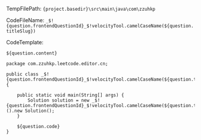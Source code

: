 TempFilePath: `{project.basedir}\src\main\java\com\zzuhkp`

CodeFileName: `_$!{question.frontendQuestionId}_$!velocityTool.camelCaseName(${question.titleSlug})`

CodeTemplate:
```
${question.content}

package com.zzuhkp.leetcode.editor.cn;

public class _$!{question.frontendQuestionId}_$!velocityTool.camelCaseName(${question.titleSlug}){

    public static void main(String[] args) {
        Solution solution = new _$!{question.frontendQuestionId}_$!velocityTool.camelCaseName(${question.titleSlug})().new Solution();
    }
     
    ${question.code}
}
```